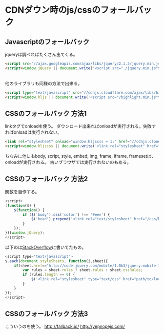 CDNダウン時のjs/cssのフォールバック
===

## Javascriptのフォールバック
jqueryは調べればたくさん出てくる。

``` html
<script src="//ajax.googleapis.com/ajax/libs/jquery/2.1.3/jquery.min.js"></script>
<script>window.jQuery || document.write('<script src="./jquery.min.js"><\/script>');</script>
```

<br>
他のライブラリも同様の方法で出来る。

``` html
<script type="text/javascript" src="//cdnjs.cloudflare.com/ajax/libs/highlight.js/8.4/highlight.min.js"></script>
<script>window.hljs || document.write('<script src="/highlight.min.js"><\/script>');</script>
```

## CSSのフォールバック 方法1

linkタグでonloadを使う。
ダウンロード出来ればonloadが実行される。失敗すればonloadは実行されない。

``` html
<link rel="stylesheet" onload="window.hljscss = 1;" href="//cdnjs.cloudflare.com/ajax/libs/highlight.js/8.4/styles/docco.min.css" />
<script>window.hljscss || document.write('<link rel="stylesheet" href="/highlight.docco.min.css" \/>');</script>
```

ちなみに他にもbody, script, style, embed, img, frame, iframe, framesetは、onloadが実行される。
古いブラウザでは実行されないのもある。


## CSSのフォールバック 方法2
関数を自作する。

``` js
<script>
(function($) {
	$(function() {
		if ($('body').css('color') !== '#eee') {
			$('head').prepend('<link rel="text/stylesheet" href="/css/highlight.js.docco.min.css">');
		}
	});
})(window.jQuery);
</script>
```

以下のは[StackOverflow](http://stackoverflow.com/questions/7383163/how-to-fallback-to-local-stylesheet-not-script-if-cdn-fails)に書いてたもの。

``` js
<script type="text/javascript">
$.each(document.styleSheets, function(i,sheet){
	if(sheet.href=='http://code.jquery.com/mobile/1.0b3/jquery.mobile-1.0b3.min.css') {
		var rules = sheet.rules ? sheet.rules : sheet.cssRules;
		if (rules.length == 0) {
			$('<link rel="stylesheet" type="text/css" href="path/to/local/jquery.mobile-1.0b3.min.css" />').appendTo('head');
		}
	}
});
</script>
```

## CSSのフォールバック 方法3
こういうのを使う。
http://fallback.io/
http://yepnopejs.com/


